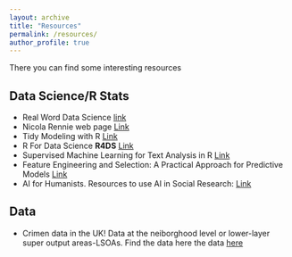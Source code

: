 ```yaml
---
layout: archive
title: "Resources"
permalink: /resources/
author_profile: true
---
```

There you can find some interesting resources



## Data Science/R Stats
* Real Word Data Science [link](https://realworlddatascience.net/)
* Nicola Rennie web page [Link](https://nrennie.rbind.io/)
* Tidy Modeling with R  [Link](https://www.tmwr.org/)
* R For Data Science **R4DS**  [Link](https://r4ds.hadley.nz/)  
* Supervised Machine Learning for Text Analysis in R [Link](https://smltar.com/)  
* Feature Engineering and Selection: A Practical Approach for Predictive Models  [Link](http://www.feat.engineering/) 
* AI for Humanists. Resources to use AI in Social Research: [Link](https://aiforhumanists.com/)


## Data 

* Crimen data in the UK! Data at the neiborghood level or lower-layer super output areas-LSOAs.
Find the data here the data [here](https://data.police.uk/data/archive/)

